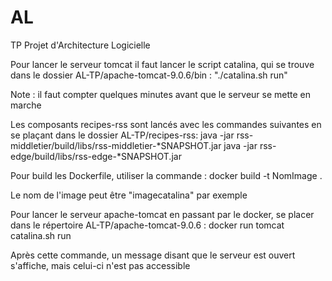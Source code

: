 # AL
TP Projet d'Architecture Logicielle

Pour lancer le serveur tomcat il faut lancer le script catalina, qui se trouve dans le dossier AL-TP/apache-tomcat-9.0.6/bin :
"./catalina.sh run"

Note : il faut compter quelques minutes avant que le serveur se mette en marche

Les composants recipes-rss sont lancés avec les commandes suivantes en se plaçant dans le dossier AL-TP/recipes-rss:
java -jar rss-middletier/build/libs/rss-middletier-*SNAPSHOT.jar
java -jar rss-edge/build/libs/rss-edge-*SNAPSHOT.jar

Pour build les Dockerfile, utiliser la commande :
docker build -t NomImage .

Le nom de l'image peut être "imagecatalina" par exemple

Pour lancer le serveur apache-tomcat en passant par le docker, se placer dans le répertoire AL-TP/apache-tomcat-9.0.6 :
docker run tomcat catalina.sh run

Après cette commande, un message disant que le serveur est ouvert s'affiche, mais celui-ci n'est pas accessible





